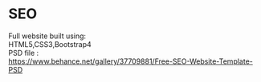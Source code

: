 # SEO
Full website built using:
<br>
HTML5,CSS3,Bootstrap4
<br>
PSD file :
<br>
https://www.behance.net/gallery/37709881/Free-SEO-Website-Template-PSD